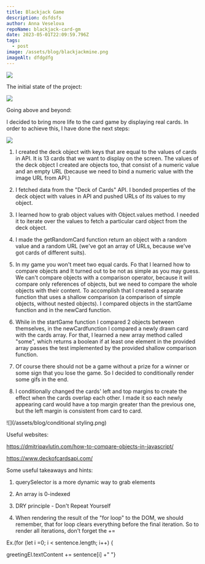 ```yaml
---
title: Blackjack Game
description: dsfdsfs
author: Anna Veselova
repoName: blackjack-card-gm
date: 2023-05-01T22:09:59.796Z
tags:
  - post
image: /assets/blog/blackjackmine.png
imageAlt: dfdgdfg
---
```

![](/assets/blog/bjrecap.png)

The initial state of the project:

![](/assets/blog/perbg.png)



Going above and beyond:

I decided to bring more life to the card game by displaying real cards. In order to achieve this, I have done the next steps:

![](/assets/blog/blackjackmine.png)

1. I created the deck object with keys that are equal to the values of cards in API. It is 13 cards that we want to display on the screen. The values of the deck object I created are objects too, that consist of a numeric value and an empty URL (because we need to bind a numeric value with the image URL from API.)



2. I fetched data from the "Deck of Cards" API. I bonded properties of the deck object with values in API and pushed URLs of its values to my object.





3. I learned how to grab object values with Object.values method. I needed it to iterate over the values to fetch a particular card object from the deck object.



4. I made the getRandomCard function return an object with a random value and a random URL (we've got an array of URLs, because we've got cards of different suits).



5. In my game you won't meet two equal cards. Fo that I learned how to compare objects and It turned out to be not as simple as you may guess. We can't compare objects with a comparison operator, because it will compare only references of objects, but we need to compare the whole objects with their content. To accomplish that I created a separate function that uses a shallow comparison (a comparison of simple objects, without nested objects). I compared objects in the startGame function and in the newCard function. 



6. While in the startGame function I compared 2 objects between themselves, in the newCardfunction I compared a newly drawn card with the cards array. For that, I learned a new array method called "some", which returns a boolean if at least one element in the provided array passes the test implemented by the provided shallow comparison function.



7. Of course there should not be a game without a prize for a winner or some sign that you lose the game. So I decided to conditionally render some gifs in the end.



8. I conditionally changed the cards' left and top margins to create the effect when the cards overlap each other. I made it so each newly appearing card would have a top margin greater than the previous one, but the left margin is consistent from card to card.

![](/assets/blog/conditional styling.png)

Useful websites:



https://dmitripavlutin.com/how-to-compare-objects-in-javascript/

https://www.deckofcardsapi.com/





Some useful takeaways and hints:



1. querySelector is a more dynamic way to grab elements



2. An array is 0-indexed



3. DRY principle - Don't Repeat Yourself



4. When rendering the result of the "for loop" to the DOM, we should remember, that for loop clears everything before the final iteration. So to render  all iterations, don't forget the += 



Ex.(for (let i =0; i < sentence.length; i++) { 

greetingEl.textContent += sentence\[i] +" "}
